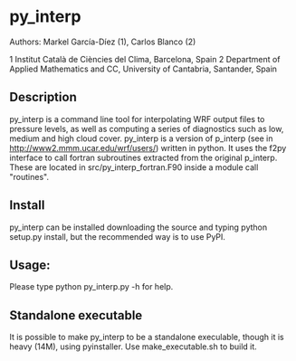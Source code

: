 # py_interp

Authors: Markel García-Díez (1), Carlos Blanco (2)

1 Institut Català de Ciències del Clima, Barcelona, Spain
2 Department of Applied Mathematics and CC, University of Cantabria, Santander, Spain

## Description

py_interp is a command line tool for interpolating WRF output files to pressure levels, as well as computing a series of diagnostics such as low, medium and high cloud cover. py_interp is a version of p_interp (see in http://www2.mmm.ucar.edu/wrf/users/) written in python. It uses the f2py interface to call fortran subroutines extracted from the original p_interp. These are located in src/py_interp_fortran.F90 inside a module call "routines".

## Install

py_interp can be installed downloading the source and typing python setup.py install, but the recommended way is to use PyPI.

## Usage: 

Please type python py_interp.py -h for help.

## Standalone executable

It is possible to make py_interp to be a standalone execulable, though it is heavy (14M), using pyinstaller. Use make_executable.sh to build it.
